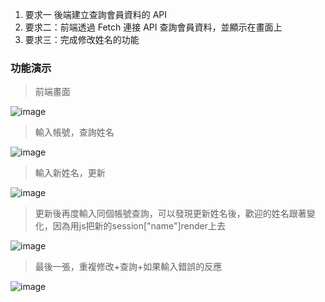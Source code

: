 1. 要求一 後端建立查詢會員資料的 API  
2. 要求⼆：前端透過 Fetch 連接 API 查詢會員資料，並顯⽰在畫⾯上  
3. 要求三：完成修改姓名的功能  
### 功能演示  
> 前端畫面  

![image](https://user-images.githubusercontent.com/108926305/198915318-f106f06e-ca4f-45fd-b2ad-0d6cb57b022e.png)  

> 輸入帳號，查詢姓名  

![image](https://user-images.githubusercontent.com/108926305/198915408-3d6e8bfb-57f2-4c90-8b3a-70f8a6cfb4af.png)  

> 輸入新姓名，更新  

![image](https://user-images.githubusercontent.com/108926305/198915492-5212c462-5cc8-4dec-9070-66ad200762a8.png)  

> 更新後再度輸入同個帳號查詢，可以發現更新姓名後，歡迎的姓名跟著變化，因為用js把新的session["name"]render上去  

![image](https://user-images.githubusercontent.com/108926305/198915610-506c5322-1d2f-48fb-b7b2-f6353756f210.png)  

> 最後一張，重複修改+查詢+如果輸入錯誤的反應  

![image](https://user-images.githubusercontent.com/108926305/198918720-50b9c35d-ff37-4980-b08c-7e9ad44c7f1d.png)



